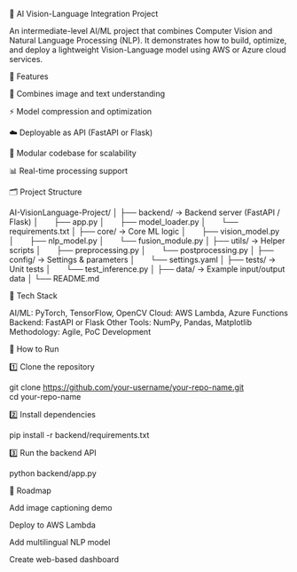 🤖 AI Vision-Language Integration Project

An intermediate-level AI/ML project that combines Computer Vision and Natural Language Processing (NLP).
It demonstrates how to build, optimize, and deploy a lightweight Vision-Language model using AWS or Azure cloud services.

🚀 Features

🧠 Combines image and text understanding

⚡ Model compression and optimization

☁️ Deployable as API (FastAPI or Flask)

🧩 Modular codebase for scalability

📊 Real-time processing support

🗂️ Project Structure

AI-VisionLanguage-Project/
│
├── backend/ → Backend server (FastAPI / Flask)
│  ├── app.py
│  ├── model_loader.py
│  └── requirements.txt
│
├── core/ → Core ML logic
│  ├── vision_model.py
│  ├── nlp_model.py
│  └── fusion_module.py
│
├── utils/ → Helper scripts
│  ├── preprocessing.py
│  └── postprocessing.py
│
├── config/ → Settings & parameters
│  └── settings.yaml
│
├── tests/ → Unit tests
│  └── test_inference.py
│
├── data/ → Example input/output data
│
└── README.md

🧰 Tech Stack

AI/ML: PyTorch, TensorFlow, OpenCV
Cloud: AWS Lambda, Azure Functions
Backend: FastAPI or Flask
Other Tools: NumPy, Pandas, Matplotlib
Methodology: Agile, PoC Development

🧪 How to Run

1️⃣ Clone the repository

git clone https://github.com/your-username/your-repo-name.git  
cd your-repo-name


2️⃣ Install dependencies

pip install -r backend/requirements.txt


3️⃣ Run the backend API

python backend/app.py

🧭 Roadmap

 Add image captioning demo

 Deploy to AWS Lambda

 Add multilingual NLP model

 Create web-based dashboard

